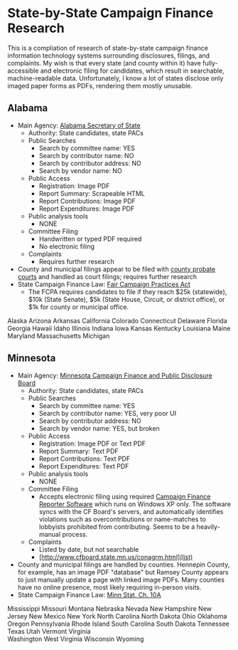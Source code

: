 # State-by-State Campaign Finance Research

This is a compliation of research of state-by-state campaign finance information technology systems surrounding disclosures, filings, and complaints.  My wish is that every state (and county within it) have fully-accessible and electronic filing for candidates, which result in searchable, machine-readable data.  Unfortunately, I know a lot of states disclose only imaged paper forms as PDFs, rendering them mostly unusable.

## Alabama
* Main Agency: [Alabama Secretary of State](http://www.sos.alabama.gov/vb/inquiry/inquiry.aspx?area=Campaign%20Finance)
    * Authority: State candidates, state PACs
    * Public Searches
        * Search by committee name: YES
        * Search by contributor name: NO
        * Search by contributor address: NO
        * Search by vendor name: NO
    * Public Access
        * Registration: Image PDF
        * Report Summary: Scrapeable HTML
        * Report Contributions: Image PDF
        * Report Expenditures: Image PDF
    * Public analysis tools
        * NONE
    * Committee Filing
        * Handwritten or typed PDF required
        * No electronic filing
    * Complaints
        * Requires further research
* County and municipal filings appear to be filed with [county probate courts](http://blog.al.com/spotnews/2011/08/birmingham_mayor_william_bell_26.html) and handled as court filings; requires further research
* State Campaign Finance Law: [Fair Campaign Practices Act](http://www.sos.state.al.us/elections/FCPAInformation.aspx)
    * The FCPA requires candidates to file if they reach $25k (statewide), $10k (State Senate), $5k (State House, Circuit, or district office), or $1k for county or municipal office.





Alaska
Arizona
Arkansas
California
Colorado
Connecticut
Delaware
Florida
Georgia
Hawaii
Idaho
Illinois
Indiana
Iowa
Kansas
Kentucky
Louisiana
Maine
Maryland
Massachusetts
Michigan


## Minnesota
* Main Agency: [Minnesota Campaign Finance and Public Disclosure Board](http://www.cfboard.state.mn.us/)
    * Authority: State candidates, state PACs
    * Public Searches
        * Search by committee name: YES
        * Search by contributor name: YES, very poor UI
        * Search by contributor address: NO
        * Search by vendor name: YES, but broken
    * Public Access
        * Registration: Image PDF or Text PDF
        * Report Summary: Text PDF
        * Report Contributions: Text PDF
        * Report Expenditures: Text PDF
    * Public analysis tools
        * NONE
    * Committee Filing
        * Accepts electronic filing using required [Campaign Finance Reporter Software](http://www.cfboard.state.mn.us/software/index.html) which runs on Windows XP only. The software syncs with the CF Board's servers, and automatically identifies violations such as overcontributions or name-matches to lobbyists prohibited from contributing. Seems to be a heavily-manual process.
    * Complaints
        * Listed by date, but not searchable
        * [http://www.cfboard.state.mn.us/conagrm.html](list)
* County and municipal filings are handled by counties. Hennepin County, for example, has an image PDF "database" but Ramsey County appears to just manually update a page with linked image PDFs. Many counties have no online presence, most likely requiring in-person visits.
* State Campaign Finance Law: [Minn Stat. Ch. 10A](https://www.revisor.mn.gov/statutes/?id=10A)

Mississippi
Missouri
Montana
Nebraska
Nevada
New Hampshire
New Jersey
New Mexico
New York
North Carolina
North Dakota
Ohio
Oklahoma
Oregon
Pennsylvania
Rhode Island
South Carolina
South Dakota
Tennessee
Texas
Utah
Vermont
Virginia  
Washington
West Virginia
Wisconsin
Wyoming
